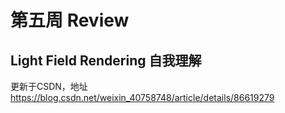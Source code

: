 # 第五周 Review
## Light Field Rendering 自我理解
更新于CSDN，地址<a>https://blog.csdn.net/weixin_40758748/article/details/86619279</a>

